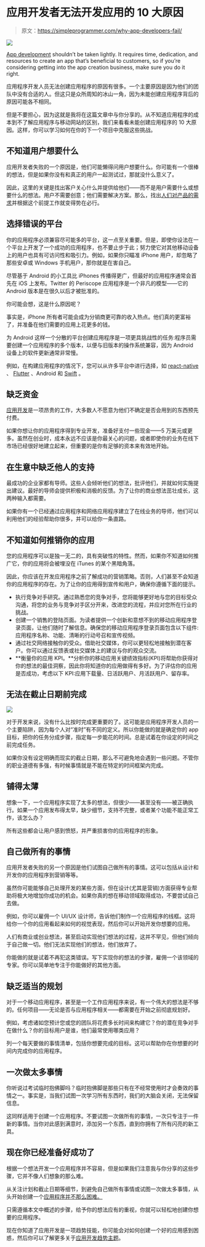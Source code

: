 # 应用开发者无法开发应用的 10 大原因

> 原文：<https://simpleprogrammer.com/why-app-developers-fail/>

![](img/3477b1ed1b21e7336c355a6caca01485.png)

[App development](https://simpleprogrammer.com/mobile-app-development-process-guide-2022/) shouldn’t be taken lightly. It requires time, dedication, and resources to create an app that’s beneficial to customers, so if you’re considering getting into the app creation business, make sure you do it right.

应用程序开发人员无法创建应用程序的原因有很多。一个主要原因是因为他们的团队中没有合适的人。但这只是众所周知的冰山一角，因为未能创建应用程序背后的原因可能各不相同。

但是不要担心，因为这就是我将在这篇文章中与你分享的。从不知道应用程序的成本到不了解应用程序与移动网站的区别，我们来看看未能创建应用程序的 10 大原因。这样，你可以学习如何在你的下一个项目中克服这些挑战。

## 不知道用户想要什么

应用开发者失败的一个原因是，他们可能懒得问用户想要什么。你可能有一个很棒的想法，但是如果你没有和真正的用户一起测试过，那就没什么意义了。

因此，这里的关键是找出客户关心什么并提供给他们——而不是用户需要什么或想要什么的想法。用户不需要创意；他们需要解决方案。那么，找出[人们对产品的需求](https://blog.hubspot.com/service/what-people-need-want)并根据这个前提工作就变得势在必行。

## 选择错误的平台

你的应用程序必须兼容尽可能多的平台，这一点至关重要。但是，即使你设法在一个平台上开发了一个成功的应用程序，也不要止步于此；努力使它对其他移动设备上的用户也具有可访问性和吸引力。例如，如果你只瞄准 iPhone 用户，却忽略了那些安卓或 Windows 手机用户，那你就是在害自己。

尽管基于 Android 的小工具比 iPhones 传播得更广，但最好的应用程序通常会首先在 iOS 上发布。Twitter 的 Periscope 应用程序是一个非凡的模型——它的 Android 版本是在很久以后才被批准的。

你可能会想，这是什么原因呢？

事实是，iPhone 所有者可能会成为分销商更可靠的收入热点。他们真的更富裕了，并准备在他们需要的应用上花更多的钱。

为 Android 这样一个分散的平台创建应用程序是一项更具挑战性的任务:程序员需要创建一个应用程序的多个版本，以便与旧版本的操作系统兼容，因为 Android 设备上的软件更新通常非常慢。

例如，在构建应用程序的情况下，您可以从许多平台中进行选择，如 [react-native](https://reactnative.dev/) 、 [Flutter](https://docs.flutter.dev/) 、Android 和 [Swift](https://www.amazon.com/dp/9355511108/makithecompsi-20) 。

## 缺乏资金

[应用开发](https://taglineinfotech.com/how-to-create-an-app/)是一项昂贵的工作，大多数人不愿意为他们不确定是否会用到的东西预先付费。

如果你想让你的应用程序得到专业开发，准备好支付一些现金——5 万美元或更多。虽然在创业时，成本永远不应该是你最关心的问题，或者即使你的业务在线下市场已经很好地建立起来，但重要的是你有足够的资本来有效地开始。

## 在生意中缺乏他人的支持

最成功的企业家都有导师。这些人会倾听他们的想法，批评他们，并就如何实施提出建议。最好的导师会提供积极和消极的反馈。为了让你的商业想法茁壮成长，这两种输入都需要。

如果你有一个已经通过应用程序和网络应用程序建立了在线业务的导师，他们可以利用他们的经验帮助你很多，并可以给你一条直路。

## 不知道如何推销你的应用

您的应用程序可以是独一无二的，具有突破性的特性。然而，如果你不知道如何推广它，你的应用将会被埋没在 iTunes 的某个黑暗角落。

因此，你应该在开发应用程序之前了解成功的营销策略。否则，人们甚至不会知道你的应用程序的存在。为了让你的应用得到宣传和用户，确保你遵循下面的提示。

*   执行竞争对手研究。通过熟悉您的竞争对手，您将能够更好地与您的目标受众沟通，将您的业务与竞争对手区分开来，改进您的流程，并应对您所在行业的挑战。
*   创建一个销售的登陆页面。为读者提供一个创新和意想不到的移动应用程序登录页面，让他们随时了解信息。确保您的移动应用程序登录页面包含以下组件:应用程序名称、功能、清晰的行动号召和宣传视频。
*   通过社交网络接触你的受众。借助社交媒体，你可以更轻松地接触到潜在客户。你可以通过反馈表或社交媒体上的建议与你的观众交流。
*   **衡量你的应用 KPI。**分析你的移动应用关键绩效指标(KPI)将帮助你获得对你的想法的最佳洞察，因此你将知道你的应用做得有多好。为了评估你的应用是否成功，考虑以下 KPI:应用下载量、日活跃用户、月活跃用户、留存率。

## 无法在截止日期前完成

![](img/a362ddade11aed6758704c446a4617ad.png)

对于开发来说，没有什么比按时完成更重要的了。这可能是应用程序开发人员的一个主要陷阱，因为每个人对“准时”有不同的定义。所以你能做的就是确定你的 app 目标，把你的任务分成步骤，指定每一步能花的时间。总是试着在你设定的时间之前完成任务。

如果你没有设定明确而现实的截止日期，那么不可避免地会遇到一些问题。不管你的职业道德有多强，有时候事情就是不能在特定的时间框架内完成。

## 铺得太薄

想象一下，一个应用程序实现了太多的想法，但很少——甚至没有——被正确执行。如果一个应用发布得太早，缺少细节，支持不完整，或者某个功能不能正常工作，该怎么办？

所有这些都会让用户感到愤怒，并严重损害你的应用程序的形象。

## 自己做所有的事情

应用开发者失败的另一个原因是他们试图自己做所有的事情。这可以包括从设计和开发你的应用程序到营销等等。

虽然你可能能够自己处理开发的某些方面，但在设计(尤其是营销)方面获得专业帮助将极大地增加你成功的机会。如果你真的想在移动领域取得成功，不要尝试自己去做。

例如，你可以雇佣一个 UI/UX 设计师，告诉他们制作一个应用程序的线框。这将给你一个你的应用看起来如何的视觉表现，然后你可以开始开发你想要的应用。

人们有商业或创业想法，甚至启动实现他们想法的过程，这并不罕见，但他们倾向于自己做一切。他们无法实现他们的想法，他们放弃了。

你能做的就是试着不再犯这类错误。写下实现你的想法的步骤，雇佣一个该领域的专家。你可以简单地专注于你能做好的其他方面。

## 缺乏适当的规划

对于一个移动应用程序，甚至是一个工作应用程序来说，有一个伟大的想法是不够的。任何项目——无论是否与应用程序相关——都需要在开始之前彻底规划好。

例如，考虑诸如您预计您或您的团队将花费多长时间来构建它？你的潜在竞争对手在做什么？你的目标用户是谁，他们最常使用哪类应用？

列一个每天要做的事情清单，包括你想要完成的目标。这可以帮助你在你想要的时间内完成你的应用程序。

## 一次做太多事情

你听说过考试临时抱佛脚吗？临时抱佛脚是那些只有在不经常使用时才会奏效的事情之一。事实是，当我们试图一次学习所有东西时，我们的大脑会关闭，无法保留信息。

这同样适用于创建一个应用程序。不要试图一次做所有的事情，一次只专注于一件新的事情。当你对此感到满意时，添加另一个东西，直到你拥有了所有闪亮的新工具。

## 现在你已经准备好成功了

根据一个想法开发一个应用程序并不容易，但是如果我们注意我与你分享的这些步骤，它并不像人们想象的那么难。

从关注计划和截止日期等细节，到避免自己做所有事情或试图一次做太多事情，从头开始创建一个[应用程序并不那么困难。](https://taglineinfotech.com/how-to-create-an-app/)

只需遵循本文中概述的步骤，给予你的想法应有的重视，你就可以轻松地创建你想要的应用程序。

现在你知道了应用开发是一项趋势技能，你可能会对如何创建一个好的应用感到困惑，然后你可以了解更多关于[应用开发趋势主题](https://simpleprogrammer.com/mobile-app-development-trends-2022/)。